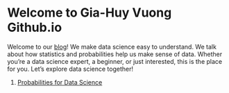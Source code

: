 # Welcome to Gia-Huy Vuong Github.io
Welcome to our [blog](https://cubist38.github.io)! We make data science easy to understand. We talk about how statistics and probabilities help us make sense of data. Whether you’re a data science expert, a beginner, or just interested, this is the place for you. Let’s explore data science together!
1. [Probabilities for Data Science](https://cubist38.github.io/probability.html)